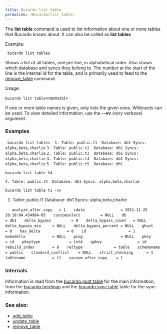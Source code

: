 ```yaml
---
title: Bucardo list table
permalink: /Bucardo/list_table/
---
```


The **list table** command is used to list information about one or more tables that Bucardo knows about. It can also be called as **list tables**

Example:

` bucardo list tables`

Shows a list of all tables, one per line, in alphabetical order. Also shows which database and syncs they belong to. The number at the start of the line is the internal id for the table, and is primarily used to feed to the [remove_table](/Bucardo/remove_table "wikilink") command.

Usage:

` bucardo list table `<name(s)>

If one or more table names is given, only lists the given ones. Wildcards can be used. To view detailed information, use the **--vv** (very verbose) argument.

### Examples

` bucardo list tables`
` `
`1. Table: public.t1  Database: db1 Syncs: alpha,beta,charlie`
`3. Table: public.t2  Database: db1 Syncs: alpha,beta,charlie`
`2. Table: public.t3  Database: db1 Syncs: alpha,beta,charlie`
`4. Table: public.t4  Database: db1 Syncs: alpha,beta,charlie`
`5. Table: public.t5  Database: db1`

`bucardo list table %4`

`4. Table: public.t4  Database: db1 Syncs: alpha,beta,charlie`

`bucardo list table t1 -vv`

1. Table: public.t1 Database: db1 Syncs: alpha,beta,charlie

`   analyze_after_copy   = 1`
`   cdate                = 2011-11-25 20:18:04.434984-05`
`   customselect         = NULL`
`   db                   = db1`
`   delta_bypass         = 0`
`   delta_bypass_count   = NULL`
`   delta_bypass_min     = NULL`
`   delta_bypass_percent = NULL`
`   ghost                = 0`
`   has_delta            = 0`
`   id                   = 1`
`   makedelta            = NULL`
`   ping                 = NULL`
`   pkey                 = id`
`   pkeytype             = int4`
`   qpkey                = id`
`   rebuild_index        = 0`
`   reltype              = table`
`   schemaname           = public`
`   standard_conflict    = NULL`
`   strict_checking      = 1`
`   tablename            = t1`
`   vacuum_after_copy    = 1`
` `

### Internals

Information is read from the [bucardo.goat table](/bucardo.goat_table "wikilink") for the main information, from the [bucardo.herdmap](/bucardo.herdmap "wikilink") and the [bucardo.sync table](/bucardo.sync_table "wikilink") table for the sync information.

### See also:

-   [add_table](/Bucardo/add_table "wikilink")
-   [update_table](/Bucardo/update_table "wikilink")
-   [remove_table](/Bucardo/remove_table "wikilink")

